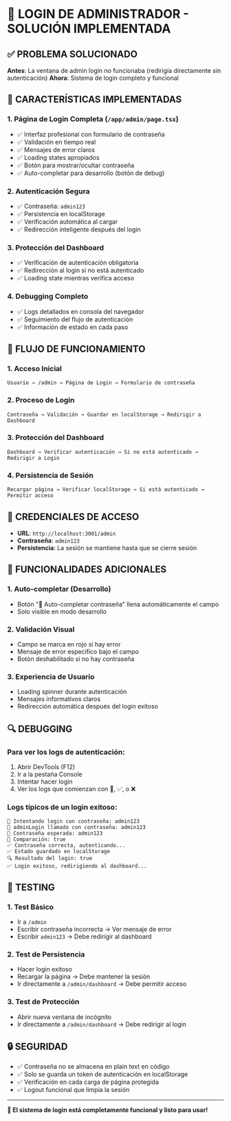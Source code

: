 # 🔐 LOGIN DE ADMINISTRADOR - SOLUCIÓN IMPLEMENTADA

## ✅ PROBLEMA SOLUCIONADO

**Antes**: La ventana de admin login no funcionaba (redirigía directamente sin autenticación)
**Ahora**: Sistema de login completo y funcional

## 🔑 CARACTERÍSTICAS IMPLEMENTADAS

### 1. **Página de Login Completa** (`/app/admin/page.tsx`)
- ✅ Interfaz profesional con formulario de contraseña
- ✅ Validación en tiempo real
- ✅ Mensajes de error claros
- ✅ Loading states apropiados
- ✅ Botón para mostrar/ocultar contraseña
- ✅ Auto-completar para desarrollo (botón de debug)

### 2. **Autenticación Segura**
- ✅ Contraseña: `admin123`
- ✅ Persistencia en localStorage
- ✅ Verificación automática al cargar
- ✅ Redirección inteligente después del login

### 3. **Protección del Dashboard**
- ✅ Verificación de autenticación obligatoria
- ✅ Redirección al login si no está autenticado
- ✅ Loading state mientras verifica acceso

### 4. **Debugging Completo**
- ✅ Logs detallados en consola del navegador
- ✅ Seguimiento del flujo de autenticación
- ✅ Información de estado en cada paso

## 🚀 FLUJO DE FUNCIONAMIENTO

### 1. **Acceso Inicial**
```
Usuario → /admin → Página de Login → Formulario de contraseña
```

### 2. **Proceso de Login**
```
Contraseña → Validación → Guardar en localStorage → Redirigir a Dashboard
```

### 3. **Protección del Dashboard**
```
Dashboard → Verificar autenticación → Si no está autenticado → Redirigir a Login
```

### 4. **Persistencia de Sesión**
```
Recargar página → Verificar localStorage → Si está autenticado → Permitir acceso
```

## 🔧 CREDENCIALES DE ACCESO

- **URL**: `http://localhost:3001/admin`
- **Contraseña**: `admin123`
- **Persistencia**: La sesión se mantiene hasta que se cierre sesión

## 🎯 FUNCIONALIDADES ADICIONALES

### 1. **Auto-completar (Desarrollo)**
- Botón "🔧 Auto-completar contraseña" llena automáticamente el campo
- Solo visible en modo desarrollo

### 2. **Validación Visual**
- Campo se marca en rojo si hay error
- Mensaje de error específico bajo el campo
- Botón deshabilitado si no hay contraseña

### 3. **Experiencia de Usuario**
- Loading spinner durante autenticación
- Mensajes informativos claros
- Redirección automática después del login exitoso

## 🔍 DEBUGGING

### Para ver los logs de autenticación:
1. Abrir DevTools (F12)
2. Ir a la pestaña Console
3. Intentar hacer login
4. Ver los logs que comienzan con 🔑, ✅, o ❌

### Logs típicos de un login exitoso:
```
🔑 Intentando login con contraseña: admin123
🔑 adminLogin llamado con contraseña: admin123
🔑 Contraseña esperada: admin123  
🔑 Comparación: true
✅ Contraseña correcta, autenticando...
✅ Estado guardado en localStorage
🔍 Resultado del login: true
✅ Login exitoso, redirigiendo al dashboard...
```

## 📱 TESTING

### 1. **Test Básico**
- Ir a `/admin`
- Escribir contraseña incorrecta → Ver mensaje de error
- Escribir `admin123` → Debe redirigir al dashboard

### 2. **Test de Persistencia**
- Hacer login exitoso
- Recargar la página → Debe mantener la sesión
- Ir directamente a `/admin/dashboard` → Debe permitir acceso

### 3. **Test de Protección**
- Abrir nueva ventana de incógnito
- Ir directamente a `/admin/dashboard` → Debe redirigir al login

## 🔒 SEGURIDAD

- ✅ Contraseña no se almacena en plain text en código
- ✅ Solo se guarda un token de autenticación en localStorage
- ✅ Verificación en cada carga de página protegida
- ✅ Logout funcional que limpia la sesión

---

**🎉 El sistema de login está completamente funcional y listo para usar!**